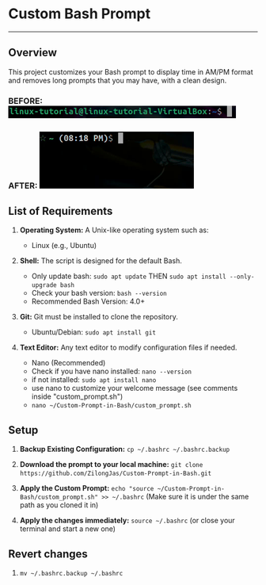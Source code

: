 # Custom Bash Prompt
---------------------
## Overview
This project customizes your Bash prompt to display time in AM/PM format and removes long prompts that you may have, with a clean design.

### BEFORE: ![before](/images/before.png) 
### AFTER: ![before](/images/prompt.gif) 

## List of Requirements
1. **Operating System:**
A Unix-like operating system such as:
	- Linux (e.g., Ubuntu)

2. **Shell:**
The script is designed for the default Bash.
	- Only update bash: ```sudo apt update``` THEN ```sudo apt install --only-upgrade bash```
	- Check your bash version: ```bash --version```
  	- Recommended Bash Version: 4.0+

3. **Git:**
Git must be installed to clone the repository.
	- Ubuntu/Debian: ```sudo apt install git```

4. **Text Editor:**
Any text editor to modify configuration files if needed.
	- Nano (Recommended)
	- Check if you have nano installed: ```nano --version```
	- if not installed: ```sudo apt install nano```
	- use nano to customize your welcome message (see comments inside "custom_prompt.sh")
	- ```nano ~/Custom-Prompt-in-Bash/custom_prompt.sh```

## Setup
1. **Backup Existing Configuration:** ```cp ~/.bashrc ~/.bashrc.backup```

2. **Download the prompt to your local machine:** ```git clone https://github.com/ZilongJas/Custom-Prompt-in-Bash.git```

3. **Apply the Custom Prompt:** ```echo "source ~/Custom-Prompt-in-Bash/custom_prompt.sh" >> ~/.bashrc```
(Make sure it is under the same path as you cloned it in)

4. **Apply the changes immediately:** ```source ~/.bashrc``` (or close your terminal and start a new one)

## Revert changes
1. ```mv ~/.bashrc.backup ~/.bashrc```

